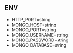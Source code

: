 ## ENV
- HTTP_PORT=string
- MONGO_HOST=string
- MONGO_PORT=string
- MONGO_USERNAME=string
- MONGO_PASSWORD=string
- MONGO_DATABASE=string
